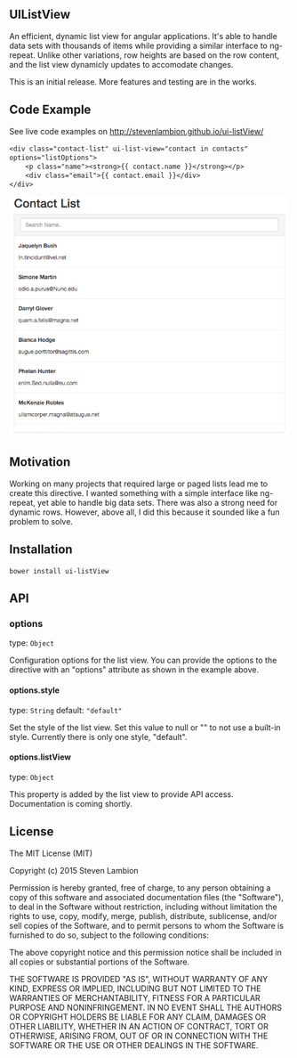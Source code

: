 ## UIListView
An efficient, dynamic list view for angular applications.  It's able to handle data sets with thousands of
items while providing a similar interface to ng-repeat.  Unlike other variations, row heights are based
on the row content, and the list view dynamicly updates to accomodate changes.

This is an initial release.  More features and testing are in the works.

## Code Example

See live code examples on http://stevenlambion.github.io/ui-listView/

```
<div class="contact-list" ui-list-view="contact in contacts" options="listOptions">
    <p class="name"><strong>{{ contact.name }}</strong></p>
    <div class="email">{{ contact.email }}</div>
</div>
```

![Contact List Example](/examples/contactList.png?raw=true)

## Motivation

Working on many projects that required large or paged lists lead me to create this directive.  I wanted something with a simple interface like ng-repeat,
yet able to handle big data sets.  There was also a strong need for dynamic rows.  However, above all, I did this because it sounded like a fun problem to solve. 

## Installation

```
bower install ui-listView
```

## API

### options
type: `Object`

Configuration options for the list view.  You can provide the options to the directive with an "options" attribute as shown in the example above.

#### options.style
type: `String`
default: `"default"`

Set the style of the list view.  Set this value to null or "" to not use a built-in style.  Currently there is only one style, "default".

#### options.listView
type: `Object`

This property is added by the list view to provide API access.  Documentation is coming shortly.

#### 

## License

The MIT License (MIT)

Copyright (c) 2015 Steven Lambion

Permission is hereby granted, free of charge, to any person obtaining a copy
of this software and associated documentation files (the "Software"), to deal
in the Software without restriction, including without limitation the rights
to use, copy, modify, merge, publish, distribute, sublicense, and/or sell
copies of the Software, and to permit persons to whom the Software is
furnished to do so, subject to the following conditions:

The above copyright notice and this permission notice shall be included in all
copies or substantial portions of the Software.

THE SOFTWARE IS PROVIDED "AS IS", WITHOUT WARRANTY OF ANY KIND, EXPRESS OR
IMPLIED, INCLUDING BUT NOT LIMITED TO THE WARRANTIES OF MERCHANTABILITY,
FITNESS FOR A PARTICULAR PURPOSE AND NONINFRINGEMENT. IN NO EVENT SHALL THE
AUTHORS OR COPYRIGHT HOLDERS BE LIABLE FOR ANY CLAIM, DAMAGES OR OTHER
LIABILITY, WHETHER IN AN ACTION OF CONTRACT, TORT OR OTHERWISE, ARISING FROM,
OUT OF OR IN CONNECTION WITH THE SOFTWARE OR THE USE OR OTHER DEALINGS IN THE
SOFTWARE.